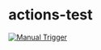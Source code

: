 # actions-test

[![Manual Trigger](https://github.com/HiroDemoOrg1/actions-test/actions/workflows/manual-trigger.yml/badge.svg)](https://github.com/HiroDemoOrg1/actions-test/actions/workflows/manual-trigger.yml)

